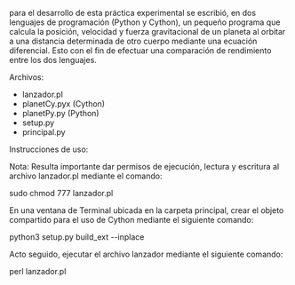 para el desarrollo de esta práctica experimental se escribió, en dos lenguajes de programación (Python y Cython), un pequeño programa que calcula la posición, velocidad y fuerza gravitacional de un planeta al orbitar a una distancia determinada de otro cuerpo mediante una ecuación diferencial. Esto con el fin de efectuar una comparación de rendimiento entre los dos lenguajes.

Archivos:

- lanzador.pl
- planetCy.pyx (Cython)
- planetPy.py (Python)
- setup.py
- principal.py

Instrucciones de uso:

Nota: Resulta importante dar permisos de ejecución, lectura y escritura al archivo lanzador.pl mediante el comando:

sudo chmod 777 lanzador.pl

En una ventana de Terminal ubicada en la carpeta principal, crear el objeto compartido para el uso de Cython mediante el siguiente comando:

python3 setup.py build_ext --inplace

Acto seguido, ejecutar el archivo lanzador mediante el siguiente comando:

perl lanzador.pl
